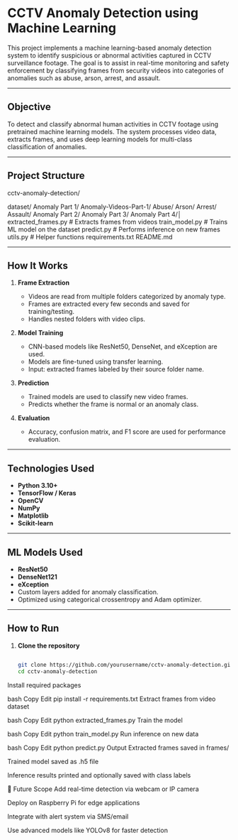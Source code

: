 #  CCTV Anomaly Detection using Machine Learning

This project implements a machine learning-based anomaly detection system to identify suspicious or abnormal activities captured in CCTV surveillance footage. The goal is to assist in real-time monitoring and safety enforcement by classifying frames from security videos into categories of anomalies such as abuse, arson, arrest, and assault.

---

##  Objective

To detect and classify abnormal human activities in CCTV footage using pretrained machine learning models. The system processes video data, extracts frames, and uses deep learning models for multi-class classification of anomalies.

---

##  Project Structure
cctv-anomaly-detection/

 dataset/
 Anomaly Part 1/
 Anomaly-Videos-Part-1/
 Abuse/
 Arson/
 Arrest/
 Assault/
 Anomaly Part 2/
 Anomaly Part 3/
 Anomaly Part 4/│
 extracted_frames.py # Extracts frames from videos
 train_model.py # Trains ML model on the dataset
 predict.py # Performs inference on new frames
 utils.py # Helper functions
 requirements.txt
README.md

---

##  How It Works

1. **Frame Extraction**  
   - Videos are read from multiple folders categorized by anomaly type.
   - Frames are extracted every few seconds and saved for training/testing.
   - Handles nested folders with video clips.

2. **Model Training**  
   - CNN-based models like ResNet50, DenseNet, and eXception are used.
   - Models are fine-tuned using transfer learning.
   - Input: extracted frames labeled by their source folder name.

3. **Prediction**  
   - Trained models are used to classify new video frames.
   - Predicts whether the frame is normal or an anomaly class.

4. **Evaluation**  
   - Accuracy, confusion matrix, and F1 score are used for performance evaluation.

---

## Technologies Used

- **Python 3.10+**
- **TensorFlow / Keras**
- **OpenCV**
- **NumPy**
- **Matplotlib**
- **Scikit-learn**

---

##  ML Models Used

- **ResNet50**
- **DenseNet121**
- **eXception**
- Custom layers added for anomaly classification.
- Optimized using categorical crossentropy and Adam optimizer.

---

##  How to Run

1. **Clone the repository**
   ```bash

   git clone https://github.com/yourusername/cctv-anomaly-detection.git
   cd cctv-anomaly-detection
Install required packages

bash
Copy
Edit
pip install -r requirements.txt
Extract frames from video dataset

bash
Copy
Edit
python extracted_frames.py
Train the model

bash
Copy
Edit
python train_model.py
Run inference on new data

bash
Copy
Edit
python predict.py Output
Extracted frames saved in frames/

Trained model saved as .h5 file

Inference results printed and optionally saved with class labels

🔮 Future Scope
Add real-time detection via webcam or IP camera

Deploy on Raspberry Pi for edge applications

Integrate with alert system via SMS/email

Use advanced models like YOLOv8 for faster detection

